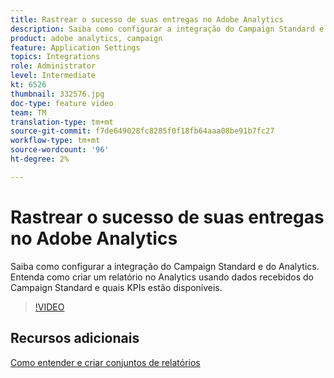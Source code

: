 ```yaml
---
title: Rastrear o sucesso de suas entregas no Adobe Analytics
description: Saiba como configurar a integração do Campaign Standard e do Analytics. Entenda como criar um relatório no Analytics usando dados recebidos do Campaign Standard e quais KPIs estão disponíveis.
product: adobe analytics, campaign
feature: Application Settings
topics: Integrations
role: Administrator
level: Intermediate
kt: 6526
thumbnail: 332576.jpg
doc-type: feature video
team: TM
translation-type: tm+mt
source-git-commit: f7de649028fc8285f0f18fb64aaa08be91b7fc27
workflow-type: tm+mt
source-wordcount: '96'
ht-degree: 2%

---
```



# Rastrear o sucesso de suas entregas no Adobe Analytics

Saiba como configurar a integração do Campaign Standard e do Analytics. Entenda como criar um relatório no Analytics usando dados recebidos do Campaign Standard e quais KPIs estão disponíveis.

>[!VIDEO](https://video.tv.adobe.com/v/332576/?quality=12)

## Recursos adicionais

[Como entender e criar conjuntos de relatórios](https://experienceleague.adobe.com/docs/analytics-learn/tutorials/intro-to-analytics/analytics-basics/understanding-and-creating-report-suites.html?lang=en#intro-to-analytics)
